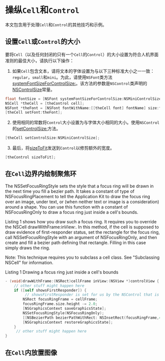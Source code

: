 # 操纵`Cell`和`Control`

本文包含用于处理`Cell`和`Control`的其他技巧和示例。

## 设置`Cell`或`Control`的大小

要将`Cell`（以及任何封闭的只有一个`Cell`的`Control`）的大小设置为符合人机界面准则的最佳大小，请执行以下操作：

1. 如果`Cell`包含文本，请将文本的字体设置为与以下三种标准大小之一一致：`regular`，`small`和`mini`。为此，请使用`NSFont`类方法[systemFontSizeForControlSize:]()。该方法的参数是`NSControl`类声明的[NSControlSize]()常量。

```objective-c
float fontSize = [NSFont systemFontSizeForControlSize:NSMiniControlSize];
NSCell *theCell = [theControl cell];
NSFont *theFont = [NSFont fontWithName:[[theCell font] fontName] size:fontSize];
[theCell setFont:theFont];
```

2. 使用相同的常数将`Control`大小设置为与字体大小相同的大小。使用`NSControl`的[setControlSize:]()方法。

```objective-c
[theCell setControlSize:NSMiniControlSize];
```

3. 最后，将[sizeToFit]()发送到`Control`以修剪额外的宽度。

```objective-c
[theControl sizeToFit];
```

## 在`Cell`边界内绘制聚焦环

The NSSetFocusRingStyle sets the style that a focus ring will be drawn in the next time you fill a bezier path. It takes a constant of type of NSFocusRingPlacement to tell the Application Kit to draw the focus ring over an image, under text, or (when neither text or image is a consideration) around a shape. You can use this function with a constant of NSFocusRingOnly to draw a focus ring just inside a cell's bounds.

Listing 1 shows how you draw such a focus ring. It requires you to override the NSCell drawWithFrame:inView:. In this method, if the cell is supposed to draw evidence of first-responder status, set the rectangle for the focus ring, call NSSetFocusRingStyle with an argument of NSFocusRingOnly, and then create and fill a bezier path defining that rectangle. Filling in this case simply draws the ring.

Note: This technique requires you to subclass a cell class. See "Subclassing NSCell" for information.

Listing 1  Drawing a focus ring just inside a cell's bounds

```objective-c
- (void)drawWithFrame:(NSRect)cellFrame inView:(NSView *)controlView {
    // other stuff might happen here
    if ([self showsFirstResponder]) {
         // showsFirstResponder is set for us by the NSControl that is drawing  us.
        NSRect focusRingFrame = cellFrame;
        focusRingFrame.size.height -= 2.0;
        [NSGraphicsContext saveGraphicsState];
        NSSetFocusRingStyle(NSFocusRingOnly);
        [[NSBezierPath bezierPathWithRect: NSInsetRect(focusRingFrame,4,4)] fill];
        [NSGraphicsContext restoreGraphicsState];
    }
     // other stuff might happen here
}
```

## 在`Cell`内放置图像